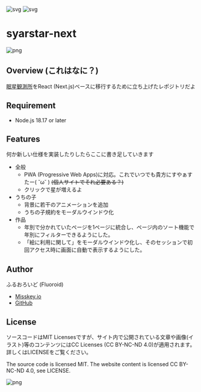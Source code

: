 ![svg](https://img.shields.io/badge/-Next.js-333.svg?logo=next.js&style=flat)
![svg](https://img.shields.io/badge/license-MIT-blue.svg)

# syarstar-next

![png](https://syarstar.net/img/logo.png)

## Overview (これはなに？)

[眠星観測所](https://syarstar.net)をReact (Next.js)ベースに移行するために立ち上げたレポジトリだよ

## Requirement

- Node.js 18.17 or later

## Features

何か新しい仕様を実装したりしたらここに書き足していきます

- 全般
  - PWA (Progressive Web Apps)に対応。これでいつでも貴方にすやぁすたー( ˘ω˘ )
    ~~(個人サイトでそれ必要ある？)~~
  - クリックで星が増えるよ
- うちの子
  - 背景に若干のアニメーションを追加
  - うちの子規約をモーダルウインドウ化
- 作品
  - 年別で分かれていたページを1ページに統合し、ページ内のソート機能で年別にフィルターできるようにした。
  - 「絵に利用に関して」をモーダルウインドウ化し、そのセッションで初回アクセス時に画面に自動で表示するようにした。

## Author

ふるおろいど (Fluoroid)

- [Misskey.io](https://misskey.io/@Fluoroid)
- [GitHub](https://github.com/fluoroid)

## License

ソースコードはMIT Licensesですが、サイト内で公開されている文章や画像(イラスト)等のコンテンツにはCC Licenses (CC BY-NC-ND 4.0)が適用されます。詳しくはLICENSEをご覧ください。

The source code is licensed MIT. The website content is licensed CC BY-NC-ND 4.0, see LICENSE.

![png](https://creativecommons.jp/wp-content/uploads/2015/04/by-nc-nd.png?w=300)
